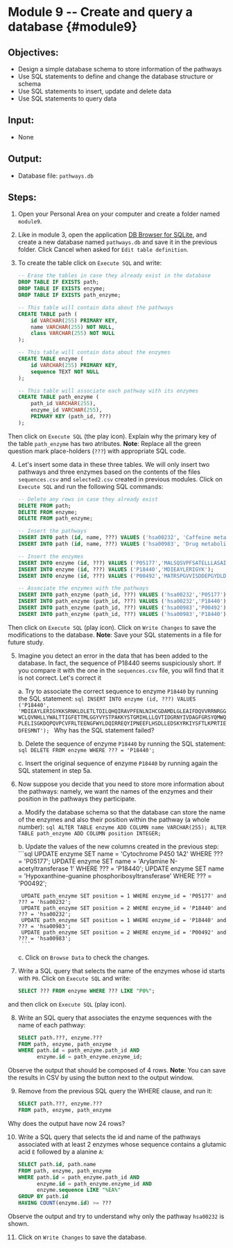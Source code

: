 # Module 9 -- Create and query a database {#module9}

## Objectives:

- Design a simple database schema to store information of the pathways
- Use SQL statements to define and change the database structure or schema
- Use SQL statements to insert, update and delete data
- Use SQL statements to query data

## Input:

- None

## Output:

- Database file: `pathways.db`

## Steps:

1. Open your Personal Area on your computer and create a folder named `module9`.

2. Like in module 3, open the application [DB Browser for SQLite](http://sqlitebrowser.org/), and create a new database named `pathways.db` and save it in the previous folder.
Click Cancel when asked for `Edit table definition`.

3. To create the table click on `Execute SQL` and write:
    ```sql
    -- Erase the tables in case they already exist in the database
    DROP TABLE IF EXISTS path;
    DROP TABLE IF EXISTS enzyme;
    DROP TABLE IF EXISTS path_enzyme;
    
    -- This table will contain data about the pathways
    CREATE TABLE path (
        id VARCHAR(255) PRIMARY KEY,
        name VARCHAR(255) NOT NULL,
        class VARCHAR(255) NOT NULL
    );
    
    -- This table will contain data about the enzymes
    CREATE TABLE enzyme (
        id VARCHAR(255) PRIMARY KEY,
        sequence TEXT NOT NULL
    );
    
    -- This table will associate each pathway with its enzymes
    CREATE TABLE path_enzyme (
        path_id VARCHAR(255),
        enzyme_id VARCHAR(255),
        PRIMARY KEY (path_id, ???)
    );
    ```
Then click on `Execute SQL` (the play icon).
Explain why the primary key of the table `path_enzyme` has two atributes.
**Note**: Replace all the green question mark place-holders <span class="nobr">(`???`)</span> with appropriate SQL code.

4. Let's insert some data in these three tables.
We will only insert two pathways and three enzymes based on the contents of the files `sequences.csv` and `selected2.csv` created in previous modules.
Click on `Execute SQL` and run the following SQL commands:
    ```sql
    -- Delete any rows in case they already exist
    DELETE FROM path;
    DELETE FROM enzyme;
    DELETE FROM path_enzyme;
    
    -- Insert the pathways
    INSERT INTO path (id, name, ???) VALUES ('hsa00232', 'Caffeine metabolism', 'Metabolism; Biosynthesis of other secondary metabolites');
    INSERT INTO path (id, name, ???) VALUES ('hsa00983', 'Drug metabolism - other enzymes', 'Metabolism; Xenobiotics biodegradation and metabolism');
    
    -- Insert the enzymes
    INSERT INTO enzyme (id, ???) VALUES ('P05177','MALSQSVPFSATELLLASAIFCLVFWVLKGLRPRVPKGLKSPPEPWGWPLLGHVLTLGKNPHLALSRMSQRYGDVLQIRIGSTPVLVLSRLDTIRQALVRQGDDFKGRPDLYTSTLITDGQSLTFSTDSGPVWAARRRLAQNALNTFSIASDPASSSSCYLEEHVSKEAKALISRLQELMAGPGHFDPYNQVVVSVANVIGAMCF');
    INSERT INTO enzyme (id, ???) VALUES ('P18440','MDIEAYLERIGYK');
    INSERT INTO enzyme (id, ???) VALUES ('P00492','MATRSPGVVISDDEPGYDLDLFCIPNHYAEDLERVFIPHGLIMDRTERLARDVMKEMGGHHIVALCVLKGGYKFFADLLDYIKALNRNSDRSIPMTVDFIRLKSYCNDQSTGDIKVIGGDDLSTLTGKNVLIVEDIIDTGKTMQTLLSLVRQYNPKMVKVASLLVKRTPRSVGYKPDFVGFEIPDKFVVGYALDYNEYFRDLNHVC');
    
    -- Associate the enzymes with the pathways
    INSERT INTO path_enzyme (path_id, ???) VALUES ('hsa00232','P05177');
    INSERT INTO path_enzyme (path_id, ???) VALUES ('hsa00232','P18440');
    INSERT INTO path_enzyme (path_id, ???) VALUES ('hsa00983','P00492');
    INSERT INTO path_enzyme (path_id, ???) VALUES ('hsa00983','P18440');
    ```
Then click on `Execute SQL` (play icon).
Click on `Write Changes` to save the modifications to the database.
**Note**: Save your SQL statements in a file for future study.

5. Imagine you detect an error in the data that has been added to the database.
In fact, the sequence of P18440 seems suspiciously short.
If you compare it with the one in the `sequences.csv` file, you will find that it is not correct.
Let's correct it

    a. Try to associate the correct sequence to enzyme `P18440` by running the SQL statement:
        ```sql
        INSERT INTO enzyme (id, ???) VALUES ('P18440', 'MDIEAYLERIGYKKSRNKLDLETLTDILQHQIRAVPFENLNIHCGDAMDLGLEAIFDQVVRRNRGGWCLQVNHLLYWALTTIGFETTMLGGYVYSTPAKKYSTGMIHLLLQVTIDGRNYIVDAGFGRSYQMWQPLELISGKDQPQVPCVFRLTEENGFWYLDQIRREQYIPNEEFLHSDLLEDSKYRKIYSFTLKPRTIEDFESMNT');
        ```
    Why has the SQL statement failed?

    b. Delete the sequence of enzyme `P18440` by running the SQL statement:
        ```sql
        DELETE FROM enzyme WHERE ??? = 'P18440';
        ```

    c. Insert the original sequence of enzyme `P18440` by running again the SQL statement in step 5a.

6. Now suppose you decide that you need to store more information about the pathways: namely, we want the names of the enzymes and their position in the pathways they participate.

    a. Modify the database schema so that the database can store the name of the enzymes and also their position within the pathway (a whole number):
        ```sql
        ALTER TABLE enzyme ADD COLUMN name VARCHAR(255);
        ALTER TABLE path_enzyme ADD COLUMN position INTEGER;
        ```

    b. Update the values of the new columns created in the previous step:
        ```sql
        UPDATE enzyme SET name = 'Cytochrome P450 1A2' WHERE ??? = 'P05177';
        UPDATE enzyme SET name = 'Arylamine N-acetyltransferase 1' WHERE ??? = 'P18440';
        UPDATE enzyme SET name = 'Hypoxanthine-guanine phosphoribosyltransferase' WHERE ??? = 'P00492';
        
        UPDATE path_enzyme SET position = 1 WHERE enzyme_id = 'P05177' and ??? = 'hsa00232';
        UPDATE path_enzyme SET position = 2 WHERE enzyme_id = 'P18440' and ??? = 'hsa00232';
        UPDATE path_enzyme SET position = 1 WHERE enzyme_id = 'P18440' and ??? = 'hsa00983';
        UPDATE path_enzyme SET position = 2 WHERE enzyme_id = 'P00492' and ??? = 'hsa00983';
        ```
    
    c. Click on `Browse Data` to check the changes.

7. Write a SQL query that selects the name of the enzymes whose id starts with `P0`.
Click on `Execute SQL` and write:
    ```sql
    SELECT ??? FROM enzyme WHERE ??? LIKE "P0%";
    ```
and then click on `Execute SQL` (play icon).

8. Write an SQL query that associates the enzyme sequences with the name of each pathway:
    ```sql
    SELECT path.???, enzyme.???
    FROM path, enzyme, path_enzyme
    WHERE path.id = path_enzyme.path_id AND
          enzyme.id = path_enzyme.enzyme_id;
    ```
Observe the output that should be composed of 4 rows.
**Note**: You can save the results in CSV by using the button next to the output window.

9. Remove from the previous SQL query the WHERE clause, and run it:
    ```sql
    SELECT path.???, enzyme.???
    FROM path, enzyme, path_enzyme
    ```
Why does the output have now 24 rows?

10. Write a SQL query that selects the id and name of the pathways associated with at least 2 enzymes whose sequence contains a glutamic acid `E` followed by a alanine `A`:
    ```sql
    SELECT path.id, path.name
    FROM path, enzyme, path_enzyme
    WHERE path.id = path_enzyme.path_id AND
          enzyme.id = path_enzyme.enzyme_id AND
          enzyme.sequence LIKE "%EA%"
    GROUP BY path.id
    HAVING COUNT(enzyme.id) >= ???
    ```
Observe the output and try to understand why only the pathway `hsa00232` is shown.

11. Click on `Write Changes` to save the database.
